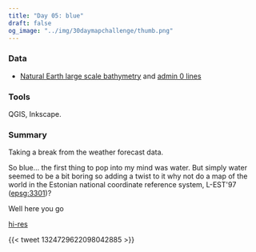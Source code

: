 ```yaml
---
title: "Day 05: blue"
draft: false
og_image: "../img/30daymapchallenge/thumb.png"
---
```

### Data
- [Natural Earth large scale bathymetry](https://www.naturalearthdata.com/downloads/10m-physical-vectors/10m-bathymetry/)
and [admin 0 lines](https://www.naturalearthdata.com/downloads/10m-cultural-vectors/10m-admin-0-boundary-lines/)

### Tools
QGIS, Inkscape.

### Summary
Taking a break from the weather forecast data.

So blue... the first thing to pop into my mind was water. But simply water seemed
to be a bit boring so adding a twist to it why not do a map of the world in
the Estonian national coordinate reference system, L-EST'97
([epsg:3301](http://epsg.io/3301))?

Well here you go

[hi-res](https://tkardi.ee/writeup/img/30daymapchallenge/day-5-blue.png)

{{< tweet 1324729622098042885 >}}

